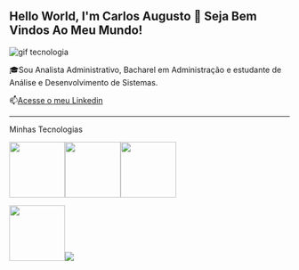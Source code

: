 ## Hello World, I'm Carlos Augusto 👋 Seja Bem Vindos Ao Meu Mundo!

![gif tecnologia](https://www.elindependiente.com/wp-content/uploads/2017/07/blockchain-g.gif)


🎓Sou Analista Administrativo, Bacharel em Administração e estudante de Análise e Desenvolvimento de Sistemas.

📫[Acesse o meu Linkedin](https://www.linkedin.com/in/augandrade/)


-----


Minhas Tecnologias



<img src="https://cdn.jsdelivr.net/gh/devicons/devicon@latest/icons/html5/html5-original-wordmark.svg" width="100px"/><img src="https://cdn.jsdelivr.net/gh/devicons/devicon@latest/icons/css3/css3-original-wordmark.svg" width="100px"/><img src="https://cdn.jsdelivr.net/gh/devicons/devicon@latest/icons/javascript/javascript-original.svg" width="100px"/>

<img src="https://cdn.jsdelivr.net/gh/devicons/devicon@latest/icons/python/python-original.svg" width="100px"/><img src="https://cdn.jsdelivr.net/gh/devicons/devicon@latest/icons/json/json-original.svg" />
          
    
          
    


<!--
**augusto75andrade/augusto75andrade** is a ✨ _special_ ✨ repository because its `README.md` (this file) appears on your GitHub profile.

Here are some ideas to get you started:

- 🔭 I’m currently working on ...
- 🌱 I’m currently learning ...
- 👯 I’m looking to collaborate on ...
- 🤔 I’m looking for help with ...
- 💬 Ask me about ...
- 📫 How to reach me: ...
- 😄 Pronouns: ...
- ⚡ Fun fact: ...
-->
